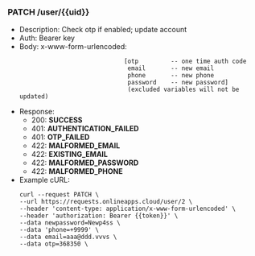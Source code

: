 ### PATCH /user/{{uid}}
- Description: Check otp if enabled; update account
- Auth: Bearer key
- Body: x-www-form-urlencoded: 
  ```
                               [otp         -- one time auth code
                                email       -- new email
                                phone       -- new phone
                                password    -- new password]
                                (excluded variables will not be updated)

- Response:
    - 200: **SUCCESS**
    - 401: **AUTHENTICATION_FAILED**
    - 401: **OTP_FAILED**
    - 422: **MALFORMED_EMAIL**
    - 422: **EXISTING_EMAIL**
    - 422: **MALFORMED_PASSWORD**
    - 422: **MALFORMED_PHONE**
- Example cURL:
  ```
  curl --request PATCH \
  --url https://requests.onlineapps.cloud/user/2 \
  --header 'content-type: application/x-www-form-urlencoded' \
  --header 'authorization: Bearer {{token}}' \
  --data newpassword=Newp4ss \
  --data 'phone=+9999' \
  --data email=aaa@ddd.vvvs \
  --data otp=368350 \

